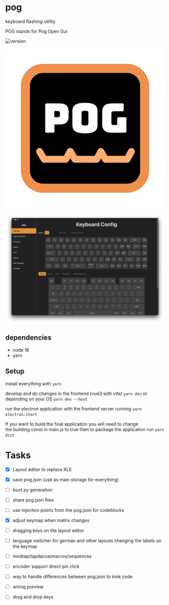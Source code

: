 # pog 
keyboard flashing utility

POG stands for Pog Open Gui

![version](https://badgen.net/badge/version/v0.0.9/green )

![logo](build/icon.png?raw=true)

![preview](src/assets/pog-thumbnail.png?raw=true)

## dependencies
* node 16
* yarn

## Setup
install everything with 
`yarn`

develop and do changes in the frontend (vue3 with vite)
`yarn dev`
or depending on your OS
`yarn dev --host`

run the electron application with the frontend server running
`yarn electron:start`


If you want to build the final application you will need to change \
the building const in main.js to true
then to package the application run
`yarn dist`

# Tasks

- [x] Layout editor to replace KLE
- [x] save pog.json (use as main storage for everything)
- [ ] boot.py generation
- [ ] share pog.json files
- [ ] use injection points from the pog.json for codeblocks
- [x] adjust keymap when matrix changes
- [ ] dragging keys on the layout editor
- [ ] language switcher for german and other layouts changing the labels on the keymap
- [ ] modtap/tapdance/macros/sequences
- [ ] encoder support direct pin click
- [ ] way to handle differences between pog.json to kmk code

- [ ] wiring preview
- [ ] drag and drop keys

